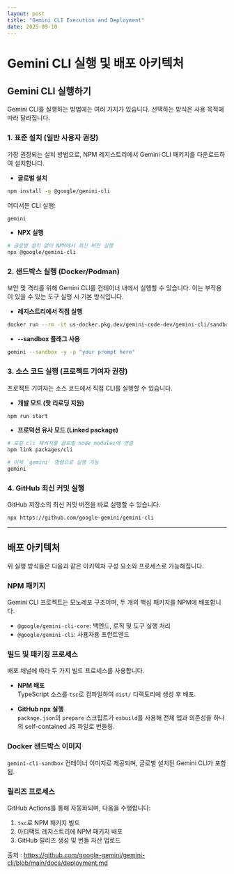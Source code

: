 ```yaml
---
layout: post
title: "Gemini CLI Execution and Deployment"
date: 2025-09-10
---
```

# Gemini CLI 실행 및 배포 아키텍처

## Gemini CLI 실행하기
Gemini CLI를 실행하는 방법에는 여러 가지가 있습니다. 선택하는 방식은 사용 목적에 따라 달라집니다.

### 1. 표준 설치 (일반 사용자 권장)
가장 권장되는 설치 방법으로, NPM 레지스트리에서 Gemini CLI 패키지를 다운로드하여 설치합니다.

- **글로벌 설치**
```bash
npm install -g @google/gemini-cli
```
어디서든 CLI 실행:
```bash
gemini
```

- **NPX 실행**
```bash
# 글로벌 설치 없이 NPM에서 최신 버전 실행
npx @google/gemini-cli
```

### 2. 샌드박스 실행 (Docker/Podman)
보안 및 격리를 위해 Gemini CLI를 컨테이너 내에서 실행할 수 있습니다. 이는 부작용이 있을 수 있는 도구 실행 시 기본 방식입니다.

- **레지스트리에서 직접 실행**
```bash
docker run --rm -it us-docker.pkg.dev/gemini-code-dev/gemini-cli/sandbox:0.1.1
```

- **--sandbox 플래그 사용**
```bash
gemini --sandbox -y -p "your prompt here"
```

### 3. 소스 코드 실행 (프로젝트 기여자 권장)
프로젝트 기여자는 소스 코드에서 직접 CLI를 실행할 수 있습니다.

- **개발 모드 (핫 리로딩 지원)**
```bash
npm run start
```

- **프로덕션 유사 모드 (Linked package)**
```bash
# 로컬 cli 패키지를 글로벌 node_modules에 연결
npm link packages/cli

# 이제 `gemini` 명령으로 실행 가능
gemini
```

### 4. GitHub 최신 커밋 실행
GitHub 저장소의 최신 커밋 버전을 바로 실행할 수 있습니다.

```bash
npx https://github.com/google-gemini/gemini-cli
```

---

## 배포 아키텍처
위 실행 방식들은 다음과 같은 아키텍처 구성 요소와 프로세스로 가능해집니다.

### NPM 패키지
Gemini CLI 프로젝트는 모노레포 구조이며, 두 개의 핵심 패키지를 NPM에 배포합니다.

- `@google/gemini-cli-core`: 백엔드, 로직 및 도구 실행 처리
- `@google/gemini-cli`: 사용자용 프런트엔드

### 빌드 및 패키징 프로세스
배포 채널에 따라 두 가지 빌드 프로세스를 사용합니다.

- **NPM 배포**  
  TypeScript 소스를 `tsc`로 컴파일하여 `dist/` 디렉토리에 생성 후 배포.

- **GitHub npx 실행**  
  `package.json`의 `prepare` 스크립트가 `esbuild`를 사용해 전체 앱과 의존성을 하나의 self-contained JS 파일로 번들링.

### Docker 샌드박스 이미지
`gemini-cli-sandbox` 컨테이너 이미지로 제공되며, 글로벌 설치된 Gemini CLI가 포함됨.

### 릴리즈 프로세스
GitHub Actions를 통해 자동화되며, 다음을 수행합니다:

1. `tsc`로 NPM 패키지 빌드  
2. 아티팩트 레지스트리에 NPM 패키지 배포  
3. GitHub 릴리즈 생성 및 번들 자산 업로드  

출처 : https://github.com/google-gemini/gemini-cli/blob/main/docs/deployment.md
